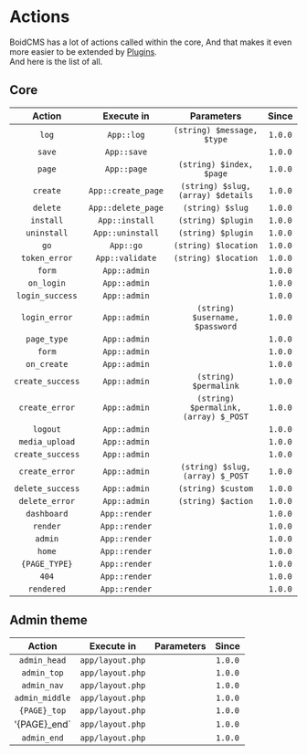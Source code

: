 # Actions
BoidCMS has a lot of actions called within the core, And that makes it even more easier to be extended by [Plugins](plugins).     
And here is the list of all.

## Core

|         Action       |    Execute in    |               Parameters           |   Since  |
| :------------------: | :--------------: | :--------------------------------: | :------: |
|         `log`        |    `App::log`    |     `(string) $message, $type`     |  `1.0.0` |
|         `save`       |    `App::save`   |                                    |  `1.0.0` |
|         `page`       |    `App::page`   |      `(string) $index, $page`      |  `1.0.0` |
|        `create`      |`App::create_page`| `(string) $slug, (array) $details` |  `1.0.0` |
|        `delete`      |`App::delete_page`|         `(string) $slug`           |  `1.0.0` |
|       `install`      |  `App::install`  |        `(string) $plugin`          |  `1.0.0` |
|      `uninstall`     | `App::uninstall` |        `(string) $plugin`          |  `1.0.0` |
|          `go`        |     `App::go`    |       `(string) $location`         |  `1.0.0` |
|     `token_error`    |  `App::validate` |       `(string) $location`         |  `1.0.0` |
|         `form`       |   `App::admin`   |                                    |  `1.0.0` |
|       `on_login`     |   `App::admin`   |                                    |  `1.0.0` |
|    `login_success`   |   `App::admin`   |                                    |  `1.0.0` |
|     `login_error`    |   `App::admin`   |  `(string) $username, $password`   |  `1.0.0` |
|      `page_type`     |   `App::admin`   |                                    |  `1.0.0` |
|         `form`       |   `App::admin`   |                                    |  `1.0.0` |
|      `on_create`     |   `App::admin`   |                                    |  `1.0.0` |
|    `create_success`  |   `App::admin`   |       `(string) $permalink`        |  `1.0.0` |
|     `create_error`   |   `App::admin`   |`(string) $permalink, (array) $_POST`|  `1.0.0` |
|        `logout`      |   `App::admin`   |                                    |  `1.0.0` |
|    `media_upload`    |   `App::admin`   |                                    |  `1.0.0` |
|   `create_success`   |   `App::admin`   |                                    |  `1.0.0` |
|    `create_error`    |   `App::admin`   |     `(string) $slug, (array) $_POST`     |  `1.0.0` |
|   `delete_success`   |   `App::admin`   |         `(string) $custom`         |  `1.0.0` |
|    `delete_error`    |   `App::admin`   |         `(string) $action`         |  `1.0.0` |
|      `dashboard`     |   `App::render`  |                                    |  `1.0.0` |
|       `render`       |   `App::render`  |                                    |  `1.0.0` |
|        `admin`       |   `App::render`  |                                    |  `1.0.0` |
|         `home`       |   `App::render`  |                                    |  `1.0.0` |
|     `{PAGE_TYPE}`    |   `App::render`  |                                    |  `1.0.0` |
|         `404`        |   `App::render`  |                                    |  `1.0.0` |
|      `rendered`      |   `App::render`  |                                    |  `1.0.0` |


## Admin theme

|       Action      |      Execute in     |  Parameters  |  Since  |
| :---------------: | :-----------------: | :----------: | :-----: |
|    `admin_head`   |   `app/layout.php`  |              | `1.0.0` |
|     `admin_top`   |   `app/layout.php`  |              | `1.0.0` |
|     `admin_nav`   |   `app/layout.php`  |              | `1.0.0` |
|  `admin_middle`   |   `app/layout.php`  |              | `1.0.0` |
|    `{PAGE}_top`   |   `app/layout.php`  |              | `1.0.0` |
|    '{PAGE}_end`   |   `app/layout.php`  |              | `1.0.0` |
|     `admin_end`   |   `app/layout.php`  |              | `1.0.0` |




